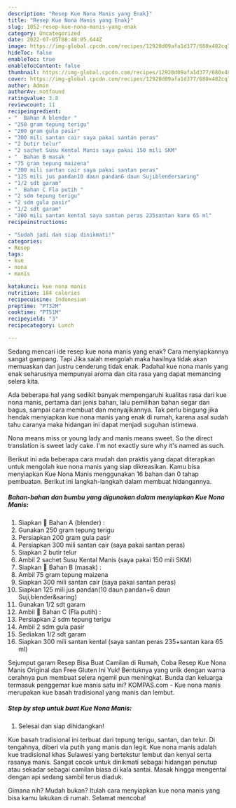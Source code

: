 ```yaml
---
description: "Resep Kue Nona Manis yang Enak}"
title: "Resep Kue Nona Manis yang Enak}"
slug: 1052-resep-kue-nona-manis-yang-enak
category: Uncategorized
date: 2022-07-05T08:48:05.644Z
image: https://img-global.cpcdn.com/recipes/12920d09afa1d377/680x482cq70/kue-nona-manis-foto-resep-utama.jpg
hideToc: false
enableToc: true
enableTocContent: false
thumbnail: https://img-global.cpcdn.com/recipes/12920d09afa1d377/680x482cq70/kue-nona-manis-foto-resep-utama.jpg
cover: https://img-global.cpcdn.com/recipes/12920d09afa1d377/680x482cq70/kue-nona-manis-foto-resep-utama.jpg
author: Admin
authorAv: notfound
ratingvalue: 3.8
reviewcount: 11
recipeingredient:
- "  Bahan A blender "
- "250 gram tepung terigu"
- "200 gram gula pasir"
- "300 mili santan cair saya pakai santan peras"
- "2 butir telur"
- "2 sachet Susu Kental Manis saya pakai 150 mili SKM"
- "  Bahan B masak "
- "75 gram tepung maizena"
- "300 mili santan cair saya pakai santan peras"
- "125 mili jus pandan10 daun pandan6 daun Sujiblendersaring"
- "1/2 sdt garam"
- "  Bahan C Fla putih "
- "2 sdm tepung terigu"
- "2 sdm gula pasir"
- "1/2 sdt garam"
- "300 mili santan kental saya santan peras 235santan kara 65 ml"
recipeinstructions:

- "Sudah jadi dan siap dinikmati!"
categories:
- Resep
tags:
- kue
- nona
- manis

katakunci: kue nona manis 
nutrition: 184 calories
recipecuisine: Indonesian
preptime: "PT32M"
cooktime: "PT51M"
recipeyield: "3"
recipecategory: Lunch

---
```



Sedang mencari ide resep kue nona manis yang enak? Cara menyiapkannya sangat gampang. Tapi Jika salah mengolah maka hasilnya tidak akan memuaskan dan justru cenderung tidak enak. Padahal kue nona manis yang enak seharusnya mempunyai aroma dan cita rasa yang dapat memancing selera kita.


Ada beberapa hal yang sedikit banyak mempengaruhi kualitas rasa dari kue nona manis, pertama dari jenis bahan, lalu pemilihan bahan segar dan bagus, sampai cara membuat dan menyajikannya. Tak perlu bingung jika hendak menyiapkan kue nona manis yang enak di rumah, karena asal sudah tahu caranya maka hidangan ini dapat menjadi suguhan istimewa.

Nona means miss or young lady and manis means sweet. So the direct translation is sweet lady cake. I&#39;m not exactly sure why it&#39;s named as such.


Berikut ini ada beberapa cara mudah dan praktis yang dapat diterapkan untuk mengolah kue nona manis yang siap dikreasikan. Kamu bisa menyiapkan Kue Nona Manis menggunakan 16 bahan dan 0 tahap pembuatan. Berikut ini langkah-langkah dalam membuat hidangannya.

<!--inarticleads1-->

##### Bahan-bahan dan bumbu yang digunakan dalam menyiapkan Kue Nona Manis:

1. Siapkan  📝 Bahan A (blender) :
1. Gunakan 250 gram tepung terigu
1. Persiapkan 200 gram gula pasir
1. Persiapkan 300 mili santan cair (saya pakai santan peras)
1. Siapkan 2 butir telur
1. Ambil 2 sachet Susu Kental Manis (saya pakai 150 mili SKM)
1. Siapkan  📝 Bahan B (masak) :
1. Ambil 75 gram tepung maizena
1. Siapkan 300 mili santan cair (saya pakai santan peras)
1. Siapkan 125 mili jus pandan(10 daun pandan+6 daun Suji,blender&amp;saring)
1. Gunakan 1/2 sdt garam
1. Ambil  📝 Bahan C (Fla putih) :
1. Persiapkan 2 sdm tepung terigu
1. Ambil 2 sdm gula pasir
1. Sediakan 1/2 sdt garam
1. Siapkan 300 mili santan kental (saya santan peras 235+santan kara 65 ml)


Sejumput garam Resep Bisa Buat Camilan di Rumah, Coba Resep Kue Nona Manis Original dan Free Gluten Ini Yuk! Bentuknya yang unik dengan warna cerahnya pun membuat selera ngemil pun meningkat. Bunda dan keluarga termasuk penggemar kue manis satu ini? KOMPAS.com - Kue nona manis merupakan kue basah tradisional yang manis dan lembut. 

<!--inarticleads2-->

##### Step by step untuk buat Kue Nona Manis:


1. Selesai dan siap dihidangkan!

Kue basah tradisional ini terbuat dari tepung terigu, santan, dan telur. Di tengahnya, diberi vla putih yang manis dan legit. Kue nona manis adalah kue tradisional khas Sulawesi yang bertekstur lembut dan kenyal serta rasanya manis. Sangat cocok untuk dinikmati sebagai hidangan penutup atau sekadar sebagai camilan biasa di kala santai. Masak hingga mengental dengan api sedang sambil terus diaduk. 

Gimana nih? Mudah bukan? Itulah cara menyiapkan kue nona manis yang bisa kamu lakukan di rumah. Selamat mencoba!
